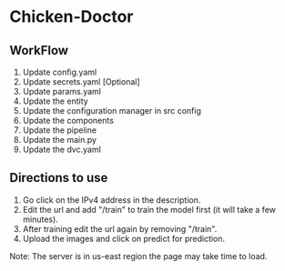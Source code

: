 # Chicken-Doctor

## WorkFlow
1. Update config.yaml
2. Update secrets.yaml [Optional]
3. Update params.yaml
4. Update the entity
5. Update the configuration manager in src config
6. Update the components
7. Update the pipeline
8. Update the main.py
9. Update the dvc.yaml

## Directions to use
1. Go click on the IPv4 address in the description.
2. Edit the url and add "/train" to train the model first (it will take a few minutes).
3. After training edit the url again by removing "/train".
4. Upload the images and click on predict for prediction.

Note: The server is in us-east region the page may take time to load.
